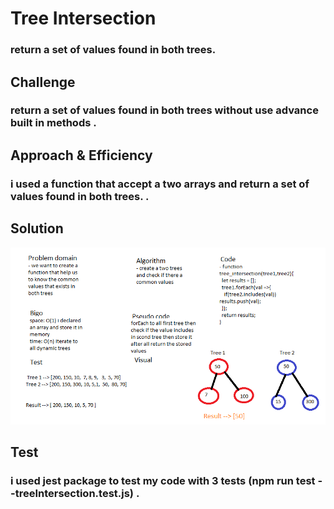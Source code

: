 # Tree Intersection 

### return a set of values found in both trees.

## Challenge

### return a set of values found in both trees without use advance built in methods . 

## Approach & Efficiency

### i used a function that accept a two arrays and return a set of values found in both trees. .

## Solution

![whiteboard](../assets/intersection.png)

## Test

### i used jest package to test my code with 3 tests (npm run test --treeIntersection.test.js) . 